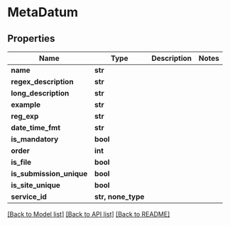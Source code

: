 # MetaDatum


## Properties
Name | Type | Description | Notes
------------ | ------------- | ------------- | -------------
**name** | **str** |  | 
**regex_description** | **str** |  | 
**long_description** | **str** |  | 
**example** | **str** |  | 
**reg_exp** | **str** |  | 
**date_time_fmt** | **str** |  | 
**is_mandatory** | **bool** |  | 
**order** | **int** |  | 
**is_file** | **bool** |  | 
**is_submission_unique** | **bool** |  | 
**is_site_unique** | **bool** |  | 
**service_id** | **str, none_type** |  | 

[[Back to Model list]](../README.md#documentation-for-models) [[Back to API list]](../README.md#documentation-for-api-endpoints) [[Back to README]](../README.md)


